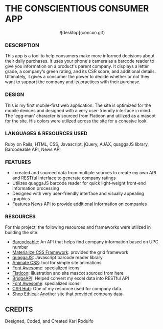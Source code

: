 # THE CONSCIENTIOUS CONSUMER APP

<center>
![desktop](concon.gif)
</center>

### DESCRIPTION
This app is a tool to help consumers make more informed decisions about their daily purchases.
It uses your phone's camera as a barcode reader to give you information on a product's parent company. It displays a letter grade, a company's green rating, and its CSR score, and additional details. Ultimately, it gives a consumer the power to decide whether or not they want to support the company and its practices with their purchase.

### DESIGN
This is my first mobile-first web application. The site is optimized for the mobile devices and designed with a very user-friendly interface in mind.
The 'egg-man' character is sourced from Flaticon and utilized as a mascot for the site. His colors were utilized across the site for a cohesive look.

### LANGUAGES & RESOURCES USED
Ruby on Rails, HTML, CSS, Javascript, jQuery, AJAX, quaggaJS library, Barcodeable API, News API

### FEATURES

- I created and sourced data from multiple sources to create my own API and RESTful interface to generate company ratings
- Utilizes quaggaJS barcode reader for quick light-weight front-end information processing
- Designed with very user-friendly interface and visually appealing graphics
- Features News API to provide additional information on companies

### RESOURCES

For this project, the following resources and frameworks were utilized in building the site:

- [Barcodeable](https://api.barcodable.com/): An API that helps find company information based on UPC number
- [Materialize CSS Framework](https://materializecss.com/): provided the grid framework
- [quaggaJS](https://serratus.github.io/quaggaJS/): Javascript barcode reader library
- [Animate CSS](https://daneden.github.io/animate.css/): tool for simple site animations
- [Font Awesome](https://fontawesome.com/icons?d=gallery): specialized icons!
- [Flaticon](https://www.flaticon.com/): Illustration and site mascot sourced from here
- [BridgeAPI](https://bridge.buddyweb.fr/): Helped convert my excel data into RESTful API
- [Font Awesome](https://fontawesome.com/icons?d=gallery): specialized icons!
- [CSR Hub](https://www.csrhub.com/): One of my resource used for company data.
- [Shop Ethical](https://guide.ethical.org.au): Another site that provided company data.


## CREDITS
Designed, Coded, and Created Karl Rodulfo
